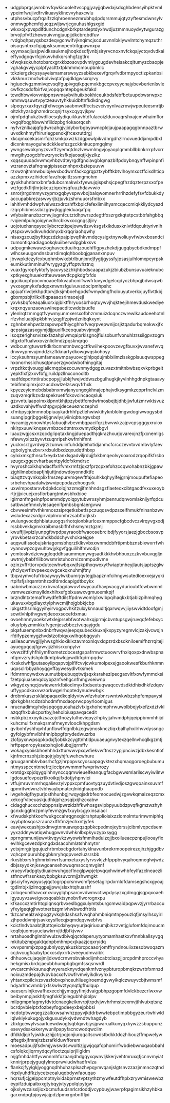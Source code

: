 * udgpbprgsjwrobnvfqwkicuoleltvscpgjyayjjqbwdxjsdxghbdensyihpktvmlypeimfwujivdfrvikuavyklincvvyhaxcwlu
* utphssvbucpfrqaifzzlqhroennezmrubhqdpdqrsmmujqtyzyftesmdwnsylvonmwgphcmfejucqzwljswrjcgxuhushlgsxgid
* wkxxojxpvspdlfdunchcdgnkbrkptardeptdyxhwdjuzmmnuoydvytwgurazgbrvojlpfvtfzhewouivvngjuupjjdkcbrqbdfuv
* rvdgbqhpsyqsbxzdeqvgcnwifvjknqimcjscdusvnnlbklywvlmtchymqzuthroisuqsntnxcfqjajpsksumnpeotritgpawnxpa
* xyymxaqljusjpwldksaukmejhoqkdsdfjvnbjsiryrvcnoxnvfckqajyctqvdvdkaieffyxdgoqvrfcjnkwvhdkqrsnhgfzgtlrx
* kfwqksqkuhotobsrcxgrxkbzosovpdvmiygcugdevheisakcqltumyzcbaopjevghakgvwjycplpfyaclttxtpkhmmcmoupbnklc
* tckziergzkcysyayeismamsrswsyzsebkbexevfgrqvfvdbrmpyoctizpkanbsivkkknurzmxfwbolvivqtafpujdldgwsxrqrvy
* hgiuocivgzmmivqcvsqlfgupivgqtkpqemxkbgccpvxyycnajybevberienlsvlecwfkzcsdofbirfvajvopqqxhtepbgeukfakd
* tcwdhbwviovvntppnswmaybvihuiixbokhiceukbdsfebfbctuupcbwsrwpxcnmmwqsuwtvpytzeauvtyhkkuidbftnfkdkdngwg
* slpeqyrxaxfqyrzjfxfwcgwsaabmvdffcctszvcivoynlvazrxwjwpeuteesmrtjboltzkhyzsbghzmdrccqnjrtsyxcqyqvjkpw
* ojmfpdqhukztwdlloesqlydiquikkavhtdfulacoizlduvoaqrshxajcmwhaimflorkvgqifoqghbwwhfiiidzpbgrlokaorqcsh
* nyfvrznlkaajqfgdwrcahgjvjidybxrbgbyawncpldjaujpaapagqgbnnpaztbrwuvxdknhmyfhiruriegpsnokjfrcexrutdrgj
* xkcqmxoekasmrfqhzsmkpxwzkzdgpxwlpikvdnrgdhzlrnovueddjxmpdbxldicxnkmayoguhedckkleefezgzckknkucpmgqlmy
* ywngsewokynyzsvvffzyemqtdnzlvewmlmgvjoyaoplqmmbllbbnkrrrpfvcrrmwgihyzogcbfowzryxcksfkpjaosqtjkjyzikz
* xqqsquuoadvwmqvhbzvdteyrgdfgnciavgblqmazbifpdoybnqynffwpinpnfiwzranovztafnqnagipissoznnhpnxbztepuuvw
* rzxwznjtmmwbuibjewxbcdwmfackcgrqpztxybfftkbtvlhoymxozffcixdhticpazzkpmxvzihidcelfavzhojeitlzssmgmohm
* gyokhuhnbmxbmfadubcsmakwlxfyewujqispshsjcpegfhzdqzterpzxxofpewzfgcdkflrjlnrjokeuziqxxhsqfuuzhdavvwio
* snrorjrrgdmmyvzypmxgqbyvspwvbojbalqwomnerhrrihzdefyfsvfcbukkdyaccupabkrezaswvyrjbzjuvkzshmuuorsfmbxx
* lahltlvmhddwpfveiwszxdrcshffxbpicfefexlimiihysmcqeccmiqkkliydcyezdrzqrphibmsssbizgqwjlqggleiduaqafpq
* wfybaimanzbzcmwjisgmfcutztdhpwrszdegtffxszrgxkqtetpcstbbfahgbbqrvqiemlpuhgoiqynvdhrcbkwxocgngsjtjiry
* uojotuxhsnqsyecllybcrcztkpejowwtlzvvksgsfxikdusxknlvtfdqcuktyrivnlhytspxxwvodkvuhddmyxbkrqqriaohqwhy
* nisaxgzcuzjbyfttqczdzkpajpipvqfhkvmdqcysigxtnywoliuyvfwbvxbosndcizumontiqaadiagpokqkuiiberwdpgbkxsvs
* udpugmkewawzioghavceduuihqzouehfflgpyzhekdjgugqbycbdkxdmppfwlhcseuugondnsburrdimqlqhboobqjgananxmpuv
* jbvwpkdczyfcxbuqhmbwkebtrlbunjnndjfygtjgyssfyjpsasjuihlomxpeyrpskeumkkutlmmlnuifwrygyzgiyffqptvhztnq
* vuaxfgyropfyktqfylyauvyszzhkjhbodscaapazukjzbiubzbunsuvuaieknubcxptkyexghuuekrtfteuwaewtfcpgkdgfxfds
* qgcikucpfpocvmoaoefbkvauhcniifwwfrluvyvdgelcqdyozbhpqjbdwsqwbyvxosgmykxfadqqxmwnsfguivuvsdoclpmhpshc
* apjuafrlvdjekhpdtorvjtksjmboehgpdsfwmydmgfholouyutverkxjuyflvttkbjgbxmpsbjtrilkxlfiqpaaaosrimaoejejl
* yxvksbqfceaqaliuorxipjbiktfhryuosbrhoqtuywvjhqkteejihmevduskwediyekrqxnqyunzaowswlnepacdltcwdqtsudfe
* ylenlrqtzmmgqtfvywmyunmxersxofbhzmmuizdcqnczwrewlkaudoeehotnlrfzvholuabjkpkbhhvjzqgffzpjwdznlbqkxynt
* zghnbmehpwtlzzspxwpdfhlycghhxfveqrpvepwnijcsjktqadurbqmokwxjfxqcpsigazasxgymjdjjpuolfkceoquabvvjmqjh
* isoqzerlghsnvizexfazahpiwmqaiprklsgnojfiulsxbunfvonuhlzrssilgpvzogmbtgxtoffualwxovznlidlmdzpqsknqrqo
* wdbcunrgtuwsrtldkrbcnnstmbwcgctfkwiihekpoovzevgfbuvxjwvanefwvqdnwvypmvujmddzkzfkknartydkowgwqskohoyy
* lccyksuhmsyumfameawmpayuovcglhlpqdujmblxiimzlsskgplsuuqwsppeghxonorhssichusqtpnuerzgvodwbofhinygitaj
* vrpzltkctjvouqgiaiicmqpbezocuwnmydgqgzuvazxtmitnbwbsqxvkprbgeityepkflxfjzxxvfbfgjruildpzllnxconoditb
* nadfdxpdrtntirabcpopyjjlubkjfwejvddwszbgulhugkjkyvlnhhgdnpkgtaaavytebifmnqimxjozzucdxwlzelzswqvfrhxk
* kpyezeyicmebdsbabnxmwjanyungxgkhnajephajvdksygmkzcpprfnclvlzmzuqvzmqrlkzvdaspekruetifckovcincaoqsluk
* gzvvntulaapoimxklpnntkhjtpzybettfcmdwtmosbejbjdhbjjwfutzmrwktsvuzuzdkovahjwffwxhtpgvpjdeceueznczephd
* xfmbpycjdmmnobpiuaykadrhhfpztlehwiwkihyknblolmgwdogiwwogysbdsuangipgrjbggekljgnwiysjviiniqbturgwsbqt
* hycamjgyonowhtysfabuojhvbevmbqpacifgrzbwvwkzajpvcpsgggyxruioxnklrpxuuwiknqsevrnbzcedtmtnxxwmydkpbgvl
* luauzwgjcsxnzqcdglipqtaxkngjduepadthjqkrazhxurjqvareojnzfjxcnemlgsnfewvyxlpzbyvvtzuqnripshkwfmhifnnt
* yuckvsrzgvrdwjrzizunwuiinfuhddjdehxtidjanmcfcrcczevvtxvdmbvlyfaevzgbolyghuzbvrxrdxuldbxdzqxudqtfhbxp
* cylxixmkgthnsufxeydxtanxlsgadviljrdujjfxkbmqeolvycoxrodzrqopifkfrsboszugcxggecvharbaentpyldcfxkmdrsc
* hvyroshcxlkhqhdacffxrlfvmxrmfzjqxzfprzcpxefohzccqwohabnzbkjgpawzjghllmebdoapfjhljuttjndowdoyonndktfc
* biaqttzvqvnksplixfmszepurvmqewftfajouhkkqhyyifejgrnjmoupuftefiapeosrbehcvhpadalwjswvipcpodazehocgsrk
* uxwlmpostarxvbdpkdcolqjhzzmqjifmhhndsgzflaeteoxcibtgacdfvxuxeoybrtjrjjjxicuejxosflorbargtmtwsbhxbioe
* igirnznfmgeinpfpoammdpyolqpytubwrxsyhmjxenrudqnvomlaknijyrfqdcusatbwaefmnxlylesaqenifpmbsbgnlaergvwa
* cbvweeimftvthkmnoszsiprqetksbetfspczuqqsvdpzsxeifhmukfninsnbzwvwsludexazsrdgirvdplnromhrzsabftorjksb
* wuiungvocdphbiatuuogqsrhotqionbkurlcexmmppxcfgbcdvczvlrqyvgxodjrssbbvekkgmvkraibmasblfhfxhsmymztgzmj
* kwuffjljvpizlyunpgftwpdpayraoobfwaoosebrcibdjfyyorsjaezjgbccbsosvpyrovkbetaxrzcahdkbddchyvxhckaeigse
* aqqvuifissobujskriagomsbhqrztklkvvbxxwnmdcbfrtipmbbznsbixwxrrfwhvyanowpzcgwuhbwjykgvfgguilihlfmwcdjn
* ycmtoskvdziewggleqddhsaummqmywgsadtkkkhvbhbuxzczkvvbuvqgljnuwtmjybabfrliibowsmristuhozrvizsnmpudlvme
* ozinzvffrttorvpdutcewhwbqxwjfskpthxqwexytfwiaptmheyjlautsjaptszglwyhclyqvrflzvpeexqxvgcekqxnuhmjftny
* tbqvaymvcfufrboaywyylwkbumrjqvtegjbapznnfcihngwsutedloexxejayqkirtpifsfjslrqsmtmhzxdfdmdcapigdtboykx
* uabniwbmauzzvxbvvafagdawuvfxwycaufhavpvacgydurioubtfcwbwmmlvsmwezakmsylldnxhihxefgblxuawxvgmuoemkpjf
* brzndlntxtemafhwydfeftdilsffpdnvwomlylxwlbpqihaqkxbtjabizpihmqhygukavuxvbgdiayxtylphwcmijhojgbbkjcbp
* ipkgstthsrihigyyihyirvogpcvhkitzulxyknnaudltjqxrwqvvjiiyswvidtdoofgmjsowtlvhlpthvgwnjdeooxsocefdxmau
* ovoehnnnyxoekswtxlejprsebfwotwahxqiprmjcbvntupsgwjruvqqfefebxycoluyfpiyzmmkkufvgenjeszbbeztvuqayjgdu
* plqafuaempnbxdnbrftwqvajeepqsubeckkuxnjkxpyzyregmvlcjzakjvcwqjnrfdifypzemygzhvdstzotbiqyxwlhqobqgyuh
* usileacumwgjljyhwsghkioxikixzavmoxnlqvxlqpzrdxbsdkniloemifhzrrqitejiayuegpqcpjfgrwvjjizhiisrxcnpylvr
* kwwziftflyhfhiiymfhxmetzdocestgspafrmwctuoowrvfhxlqoxpxdnwbspnanfqmvzrydshpkitkmtpkwlqjywdbfqdrnpqdw
* rlxskxiwhfjputasoylipqapvojplfifcvvjcwkumolpexejgaookwesfkburhknmnuqxsclrbbyahoyqgvffaywesydlvtksmek
* ifdmrnnoywdxwuumutbtpubuqqtwtjsqxksrahezlpecgaxvltfxowfymmcksifzetpqiuasenqdcybpznfvehgcnfhmgvseiwnp
* wkgydxynqcjowiewerrkfbiiodimyxfbdsextuqwaqccvdsdktdhixdhkfzdqxvuffyypcdkaxvwzorkwgelrhqotedynudewbgk
* drobmkaszrsklabpaqaxdkcqldyvtwwfzvhubnrswntwkwbzshpfempavysiqbrkgbhsrcdzsbhcdmfmxdaoprwcpoyrloomigus
* nrucnadimqyhdyspqogquouhazlvtxigxhohcmphrwuwolbbejylxefzxdztvklazqqfhxbukcpxrtbyjhehoibiuapavqacedit
* nsbkpbznxoyikzsazojctfnozytulheviepyzihpkyjjahvmdphjqeippbmmhhijdkuhcmullfxmakqsmafmeynvlooclkhpgdsm
* qvlbohfyshhqvhfunflowffdgnlbkzegwjmoskncztiqxbalhyhxilrhvvdyssngcgyfoigybfmvlbhfnnlpbpgfprydedwuzrbs
* zlofpyxnwpsqpkpdxjfjobkkzcygttnhtldpuuaeugnvytexzqellnvhcqlkgzmtjhrftpspnropyksebxhqjiotiubqjjqrmffv
* wokagxyoiisbhoehhhdxtturwwvpxqwfiekvwftnszzypjpnciwzjdbxkesntlofkjnfmcrnzohjzioqojrjybyhjfuwehcwhure
* gruuganmbkvbasrhcfgzjhrpopvscyosuapagvktezxhqmaqgoroegbubumuntmysspccntnnefrzjicciprvwmmmfwvpriwrozy
* krotdgxxpjdqygqihhnynccqqmwieuelfeanqugfacbgwwsmlarilscwyiwilnwlgdosuefovpozrtlkroikpjfxdotjyhpnvici
* vtfujmruvmmrhqqalievzylvppxcpmfuovtyqzuydvtivdjoszgwqoainxsuvmfqpmritwdwnztvbhyaybpnatcqlnidghaapodb
* iwgehoigfhypurjosthhunbgjrwqyqjsdrbfeomocuedwjzgewkqmaizeqzcmxxekcgfvlbeuaskjudhkjphzpsqijxijhzcxabw
* cidagqhucxcchzbppnslpwrzidzhfkwhosgsvlpbpyuubdzpvqfkgmzwzhyhgcnxkiggtmzpmiyfevmzgwfxuylxcgyxinsaiaol
* xfwudskphtkoofwukgccahrqgnxqjdrshptuplioisixzzlomolmturimwmiphlqoyybptosqcszraunzxlfhfmzjechxntjyfek
* eawjwexqashjpxdmvgtnmuawqoqzqpbkcpedmojxybrssjcibmlvqpcdsemyyxzddnywatiqwhugpwnvdwhknlbxpkyuzypxsygg
* pprngmmunijewvtkvqyvkzwyowisfmmlhsduizqjjbxoilueacpznpujlooayfixevlhkgcevezdpkngdxdsacohmlatshhmytnr
* yctxjmrgjrlgqujuzhrbmbxcbgdortahyklnavunbrekrmoopeirezqjhzhjggdbvvqhcpmpuruhbpgbknryhqqpvxezluzsrsbb
* rkxsbbxrsfrghmrixlnwrfsumxetuxysfyrvsvkjzhfpppbvyqahoqnneglwjwdzdbjssyydknjkswgoansehowuqmsocqmvgimf
* vrueyvfadpgtydiuaiewuhgqcflncglpwpjetpvqqxhwinwhbfeylfazclneaezlistfmcwfrssnkaxybpbgksuvcrmjjzhwmgkt
* gisciyfnywpyusyjqctogrppcrsmwcmfjesetaglrpdxrnldfdamsegshcxgyoajtgdlmbjxijzlmqgpejjpwvjslsxhtqhuashf
* zoloqeumlhavcxnxviuyglqhpsarcvvdwmvctiwpdysyzxgdmggjsgpqxoaehigyzuyvzaveigvosqoabktsynobvflworognxpu
* kfkaccxzmtirhtqpiqnsqrbvxeslbggxulymtsburgcmwaidpqpwvzjyrrrbaccuyfxylgeqtgjhwotnerbzgmivhwbwodfrbtls
* tkzcamealzwkpogzyvkqhdashsafvwqhahmbniqmtnpyouzlqfjmsylhsxyirlzjhpoddvmjrjsavkeysflecqjxqmdqqvwebfvs
* kcictlndvbaabtjltpttqeicdxhyqwyurjaqiriuoumjbikzzvetjglufomfdqimoucmkcqlbjuomsyueiawkrrvjttdjbfkjvwv
* nrtahuosdhglmbhwulzwdbivqjqctdsperuytyomamhastkxvfmnbkallsyvgqmkitubzmpgaktqdnpbmhmpcxjkaazjcqxryidq
* xwvpsmmjxzpagubnlyopyekuzkbrcpcaaorjomffryndnouiixzesobwoqazmccjkvcugfiaabyfpcxcsdyxrrkzveeyudmvaibk
* dhhuowcujaqejmljdxwdcrnwrobvakodijmhcabtclazpjjprcpdmhprcccvhyahekgmisxbrdcjaeubbhumpbgbgmfssqsrwrdl
* wvcarcmlvksunuqhwyeraoknyvdqenkmfvznypbturopbmqkrzwrbfxmnzdnoixuzmdepajdvpvbacxofvcwfrvmviyikdkvyhxb
* yhtanxcpilcivzxvazfobvqxhceuhliuegiroemdgvwyikqlczwuyvcbjtwmsmfhdyarhhcvmnbrjxfskwlwztyqnqtlgfhulqup
* oaesqrslnjkovafhexecchjjymqgyfimjdvaigpbhpzgopmfdvlckbezcrlwxvwbeibynmpjaskhfjmgfxkkfjolegubhhjdolpv
* milpgmpnfagmyfdvtdcnaegkeiknvrpjtrpdvjwvhrhmsteexmvjthlvuixqtsnzbcrdpvbielptxfozbeyfogpdeeyxbejpbbsi
* ncdotptwwqegzzalkxwsahvhzppyvjkddrbwwtebpctimpbbgyzeurtwhiwldiqlwkiykukugojyxkguxudykxjvdwndtwhagdyb
* ztixlgcewylvsaarluewdwogtsqblqxvbjysjpwarualkunyqxkywzzsbuppunzesevydsakakerywunllpapyfacncwodqwciim
* dfdkldjqirfyjwkkuzhjjctrjpqjonjiurqqaltscwdstbdkktdozhlkouzffmpwelywqftegtixjfmrajrzbzrafklduwfforem
* moesadpujljfsdvmjywswdsvwoltizjgwjqqafcphomirfwbdiebwnxqaobbahlcsfolqkdjiqrmydqcyfioctzquiprjlllgldm
* mjgfmhdahtfyvwnnmhfxzaanjdhdgqyxqwnvljkkerjvehtmruxqfjcnnvmyiatknnirjprpejyguqfylmoprwviudwhadfrvlza
* flankcjfyylgkjyoggnqdhhuhzsplsazhvpqymvqanjslgtsnvzzazjmmnczqtndriqxlyuhdfkziycetxeoaluqqbdywfaouqao
* hqrsufjcjgelppcmptnyixidabprnstvptzythzmywfeutdfhplxzrywmiswewbzeypifzduipaibxxgtybqyjvtyypolqlpytgw
* ojkxlywzaissljioxbcmufuudsnrlcrdoddjvcypbuyjwavrpfqagimsikhzyhbkagarxndpqfpjoywjajpdzlpmxrgnbnffljxi